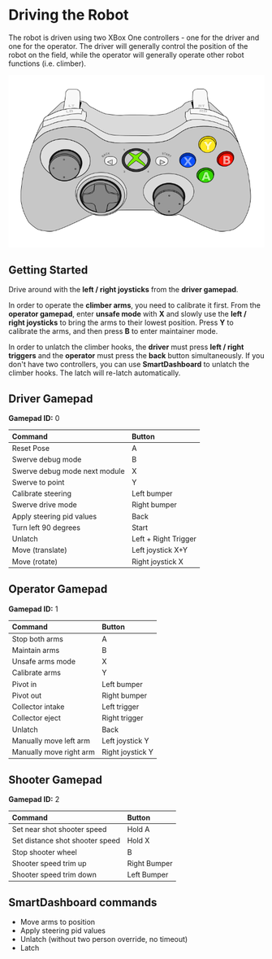 # Driving the Robot

The robot is driven using two XBox One controllers - one for the driver and one for the operator. The driver will generally control the position of the robot on the field, while the operator will generally operate other robot functions (i.e. climber).

![XBox One controller](./images/xboxone-controller.png)

## Getting Started

Drive around with the **left / right joysticks** from the **driver gamepad**.

In order to operate the **climber arms**, you need to calibrate it first. From the **operator gamepad**, enter **unsafe mode** with **X** and slowly use the **left / right joysticks** to bring the arms to their lowest position. Press **Y** to calibrate the arms, and then press **B** to enter maintainer mode.

In order to unlatch the climber hooks, the **driver** must press **left / right triggers** and the **operator** must press the **back** button simultaneously. If you don't have two controllers, you can use **SmartDashboard** to unlatch the climber hooks. The latch will re-latch automatically.

## Driver Gamepad

**Gamepad ID:** 0

| Command | Button |
| :-- | :-- |
| Reset Pose | A |
| Swerve debug mode | B |
| Swerve debug mode next module | X |
| Swerve to point | Y |
| Calibrate steering | Left bumper |
| Swerve drive mode | Right bumper |
| Apply steering pid values | Back |
| Turn left 90 degrees | Start |
| Unlatch | Left + Right Trigger |
| Move (translate) | Left joystick X+Y |
| Move (rotate) | Right joystick X |

## Operator Gamepad

**Gamepad ID:** 1

| Command | Button |
| :-- | :-- |
| Stop both arms | A |
| Maintain arms | B |
| Unsafe arms mode | X |
| Calibrate arms | Y |
| Pivot in | Left bumper |
| Pivot out | Right bumper |
| Collector intake | Left trigger |
| Collector eject | Right trigger |
| Unlatch | Back |
| Manually move left arm | Left joystick Y |
| Manually move right arm | Right joystick Y |

## Shooter Gamepad

**Gamepad ID:** 2

| Command | Button |
| :-- | :-- |
| Set near shot shooter speed | Hold A |
| Set distance shot shooter speed | Hold X |
| Stop shooter wheel | B |
| Shooter speed trim up | Right Bumper |
| Shooter speed trim down | Left Bumper |

## SmartDashboard commands

* Move arms to position
* Apply steering pid values
* Unlatch (without two person override, no timeout)
* Latch
